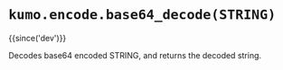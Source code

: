 # `kumo.encode.base64_decode(STRING)`

{{since('dev')}}

Decodes base64 encoded STRING, and returns the decoded string.

